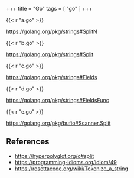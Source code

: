 +++
title = "Go"
tags = [ "go" ]
+++

{{< r "a.go" >}}

<https://golang.org/pkg/strings#SplitN>

{{< r "b.go" >}}

<https://golang.org/pkg/strings#Split>

{{< r "c.go" >}}

<https://golang.org/pkg/strings#Fields>

{{< r "d.go" >}}

<https://golang.org/pkg/strings#FieldsFunc>

{{< r "e.go" >}}

<https://golang.org/pkg/bufio#Scanner.Split>

## References

- <https://hyperpolyglot.org/c#split>
- <https://programming-idioms.org/idiom/49>
- <https://rosettacode.org/wiki/Tokenize_a_string>
